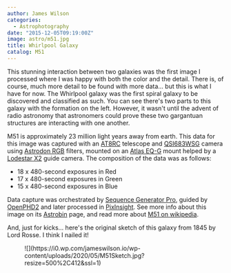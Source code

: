 ```yaml
---
author: James Wilson
categories:
  - Astrophotography
date: "2015-12-05T09:19:00Z"
image: astro/m51.jpg
title: Whirlpool Galaxy
catalog: M51
---
```


This stunning interaction between two galaxies was the first image I processed where I was happy with both the color and the detail. There is, of course, much more detail to be found with more data… but this is what I have for now. The Whirlpool galaxy was the first spiral galaxy to be discovered and classified as such. You can see there's two parts to this galaxy with the formation on the left. However, it wasn't until the advent of radio astronomy that astronomers could prove these two gargantuan structures are interacting with one another.

M51 is approximately 23 million light years away from earth. This data for this image was captured with an [AT8RC](https://optcorp.com/products/tpo-8-carbon-fiber-f-8-ritchey-cretien-reflecting-ota-telescope) telescope and [QSI683WSG](https://optcorp.com/products/qsi-683wsg-mono-ccd-camera-mechanical-shutter-8-position-cfw-igp-with-c-thread) camera using [Astrodon RGB](https://optcorp.com/search?q=astrodon+lrgb) filters, mounted on an [Atlas EQ-G](https://optcorp.com/products/orion-atlas-eq-g-computerized-goto-mount) mount helped by a [Lodestar X2](https://optcorp.com/products/sx-lodestar-x2) guide camera. The composition of the data was as follows:

- 18 x 480-second exposures in Red
- 17 x 480-second exposures in Green
- 15 x 480-second exposures in Blue

Data capture was orchestrated by [Sequence Generator Pro](https://mainsequencesoftware.com), guided by [OpenPHD2](https://openphdguiding.org) and later processed in [PixInsight](https://pixinsight.com). See more info about this image on its [Astrobin](https://www.astrobin.com/230183) page, and read more about [M51 on wikipedia](https://en.wikipedia.org/wiki/Whirlpool_Galaxy).

And, just for kicks… here's the original sketch of this galaxy from 1845 by Lord Rosse. I think I nailed it!

<figure class="wp-block-image size-large">![](https://i0.wp.com/jameswilson.io/wp-content/uploads/2020/05/M51Sketch.jpg?resize=500%2C412&ssl=1)</figure>
